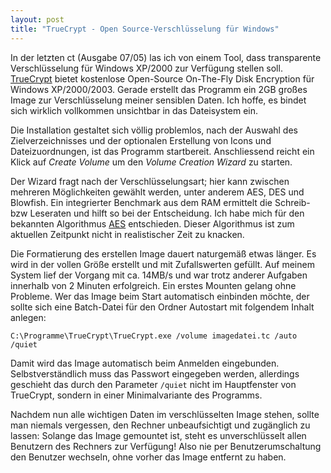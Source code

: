 ```yaml
---
layout: post
title: "TrueCrypt - Open Source-Verschlüsselung für Windows"
---
```

In der letzten ct (Ausgabe 07/05) las ich von einem Tool, dass transparente Verschlüsselung für Windows XP/2000 zur Verfügung stellen soll. [TrueCrypt][0] bietet kostenlose Open-Source On-The-Fly Disk Encryption für Windows XP/2000/2003. Gerade erstellt das Programm ein 2GB großes Image zur Verschlüsselung meiner sensiblen Daten. Ich hoffe, es bindet sich wirklich vollkommen unsichtbar in das Dateisystem ein.

Die Installation gestaltet sich völlig problemlos, nach der Auswahl des Zielverzeichnisses und der optionalen Erstellung von Icons und Dateizuordnungen, ist das Programm startbereit. Anschliessend reicht ein Klick auf *Create Volume* um den *Volume Creation Wizard* zu starten.

Der Wizard fragt nach der Verschlüsselungsart; hier kann zwischen mehreren Möglichkeiten gewählt werden, unter anderem AES, DES und Blowfish. Ein integrierter Benchmark aus dem RAM ermittelt die Schreib- bzw Leseraten und hilft so bei der Entscheidung. Ich habe mich für den bekannten Algorithmus [AES][1] entschieden. Dieser Algorithmus ist zum aktuellen Zeitpunkt nicht in realistischer Zeit zu knacken.

Die Formatierung des erstellen Image dauert naturgemäß etwas länger. Es wird in der vollen Größe erstellt und mit Zufallswerten gefüllt. Auf meinem System lief der Vorgang mit ca. 14MB/s und war trotz anderer Aufgaben innerhalb von 2 Minuten erfolgreich. Ein erstes Mounten gelang ohne Probleme. Wer das Image beim Start automatisch einbinden möchte, der sollte sich eine Batch-Datei für den Ordner Autostart mit folgendem Inhalt anlegen:

````
C:\Programme\TrueCrypt\TrueCrypt.exe /volume imagedatei.tc /auto /quiet
````

Damit wird das Image automatisch beim Anmelden eingebunden. Selbstverständlich muss das Passwort eingegeben werden, allerdings geschieht das durch den Parameter `/quiet` nicht im Hauptfenster von TrueCrypt, sondern in einer Minimalvariante des Programms.

Nachdem nun alle wichtigen Daten im verschlüsselten Image stehen, sollte man niemals vergessen, den Rechner unbeaufsichtigt und zugänglich zu lassen: Solange das Image gemountet ist, steht es unverschlüsselt allen Benutzern des Rechners zur Verfügung! Also nie per Benutzerumschaltung den Benutzer wechseln, ohne vorher das Image entfernt zu haben.

[0]: http://truecrypt.sourceforge.net/
[1]: http://de.wikipedia.org/wiki/Advanced_Encryption_Standard
